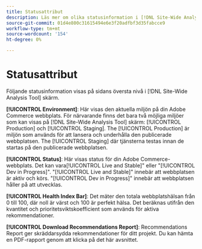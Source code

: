 ```yaml
---
title: Statusattribut
description: Läs mer om olika statusinformation i [!DNL Site-Wide Analysis Tool].
source-git-commit: 01d4e800c31615494e6e3f20adfbf3d35fabcce9
workflow-type: tm+mt
source-wordcount: '154'
ht-degree: 0%

---
```


# Statusattribut

Följande statusinformation visas på sidans översta nivå i [!DNL Site-Wide Analysis Tool] skärm.

**[!UICONTROL Environment]**: Här visas den aktuella miljön på din Adobe Commerce webbplats. För närvarande finns det bara två möjliga miljöer som kan visas på [!DNL Site-Wide Analysis Tool] skärm: [!UICONTROL Production] och [!UICONTROL Staging]. The [!UICONTROL Production] är miljön som används för att lansera och underhålla den publicerade webbplatsen. The [!UICONTROL Staging] där tjänsterna testas innan de startas på den publicerade webbplatsen.

**[!UICONTROL Status]**: Här visas status för din Adobe Commerce-webbplats. Det kan vara[!UICONTROL Live and Stable]&quot; eller &quot;[!UICONTROL Dev in Progress]&quot;. &quot;[!UICONTROL Live and Stable]&quot; innebär att webbplatsen är aktiv och körs. &quot;[!UICONTROL Dev in Progress]&quot; innebär att webbplatsen håller på att utvecklas.

**[!UICONTROL Health Index Bar]**: Det mäter den totala webbplatshälsan från 0 till 100, där noll är värst och 100 är perfekt hälsa. Det beräknas utifrån den kvantitet och prioritetsviktskoefficient som används för aktiva rekommendationer.

**[!UICONTROL Download Recommendations Report]**: Recommendations Report ger skräddarsydda rekommendationer för ditt projekt. Du kan hämta en PDF-rapport genom att klicka på det här avsnittet.
